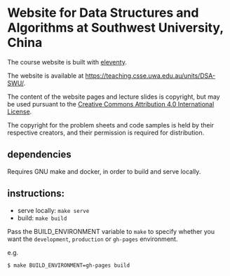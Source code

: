 
# Website for Data Structures and Algorithms at Southwest University, China

The course website is built with [eleventy][eleventy].

The website is available at <https://teaching.csse.uwa.edu.au/units/DSA-SWU/>.

The content of the website pages and lecture slides is copyright, but may be used pursuant to the
<a rel='license' href='https://creativecommons.org/licenses/by/4.0/' >Creative Commons Attribution 4.0 International License</a>.

The copyright for the problem sheets and code samples is held by their respective creators,
and their permission is required for distribution.


[eleventy]: https://www.11ty.dev

## dependencies

Requires GNU make and docker, in order to build and serve locally.


## instructions:

- serve locally: `make serve`
- build: `make build`

Pass the BUILD_ENVIRONMENT variable to `make` to specify whether
you want the `development`, `production` or `gh-pages` environment.

e.g.

```
$ make BUILD_ENVIRONMENT=gh-pages build
```

